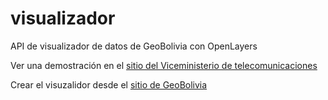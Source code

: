 visualizador
============

API de visualizador de datos de GeoBolivia con OpenLayers

Ver una demostración en el [sitio del Viceministerio de telecomunicaciones](http://www.oopp.gob.bo/vmtel/index.php?option=com_content&view=article&id=50&Itemid=124)

Crear el visuzalidor desde el [sitio de GeoBolivia](https://www.geo.gob.bo/?API-de-GeoBolivia-Generacion-del)

